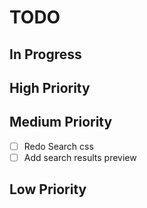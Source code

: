 # TODO

## In Progress

## High Priority

## Medium Priority

- [ ] Redo Search css
- [ ] Add search results preview

## Low Priority
